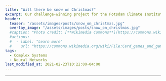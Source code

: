 ```yaml
---
title: "Will there be snow on Christmas?"
excerpt: Our challenge-winning project for the Potsdam Climate Institute's 2021 "AI for Climate" Hackathon.
header:
  teaser: "/assets/images/posts/snow_on_christmas.jpg"
  overlay_image: "/assets/images/posts/snow_on_christmas.jpg"
  #caption: "Photo credit: [**Wikimedia Commons**](https://commons.wikimedia.org/wiki/)"
  #actions:
  #  - label: "Learn more"
  #    url: "https://commons.wikimedia.org/wiki/File:Card_games_and_game_tokens_01.jpg"
tags:
  - Complex Systems
  - Neural Networks
last_modified_at: 2021-02-23T10:22:00-04:00
---
```


___

<style>
iframe{height:11220px !important;}
</style>

<script src="https://gist.github.com/DiGyt/c550f0f774a027740fb88945df3ad973.js"></script>
